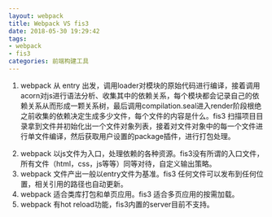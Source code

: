 ```yaml
---
layout: webpack
title: Webpack VS fis3
date: 2018-05-30 19:29:42
tags: 
- webpack
- fis3
categories: 前端构建工具
---
```


1. webpack 从 entry 出发，调用loader对模块的原始代码进行编译，接着调用acorn对js进行语法分析、收集其中的依赖关系，每个模块都会记录自己的依赖关系从而形成一颗关系树，最后调用compilation.seal进入render阶段根绝之前收集的依赖决定生成多少文件，每个文件的内容是什么。fis3 扫描项目目录拿到文件并初始化出一个文件对象列表，接着对文件对象中的每一个文件进行单文件编译，然后获取用户设置的package插件，进行打包处理。
<!--more-->
2. webpack 以js文件为入口，处理依赖的各种资源。fis3没有所谓的入口文件，所有文件（html，css，js等等）同等对待，自定义输出策略。
3. webpack 文件产出一般以entry文件为基准。fis3 任何文件可以发布到任何位置，相关引用的路径也自动更新。
4. webpack 适合类库打包和单页应用。fis3 适合多页应用的按需加载。
5. webpack 有hot reload功能，fis3内置的server目前不支持。